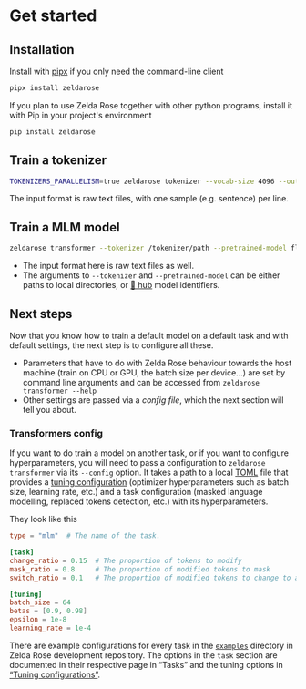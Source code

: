 Get started
===========

## Installation

Install with [pipx](https://pypa.github.io/pipx/) if you only need the command-line client

```bash
pipx install zeldarose
```

If you plan to use Zelda Rose together with other python programs, install it with Pip in your
project's environment

```bash
pip install zeldarose
```

## Train a tokenizer

```bash
TOKENIZERS_PARALLELISM=true zeldarose tokenizer --vocab-size 4096 --out-path /tokenizer/out/path  --model-name "my-muppet" /path/to/a/raw/text/file
```

The input format is raw text files, with one sample (e.g. sentence) per line.

## Train a MLM model 

```bash
zeldarose transformer --tokenizer /tokenizer/path --pretrained-model flaubert/flaubert_small_cased --out-dir local/muppet --val-text tests/fixtures/raw.txt tests/fixtures/raw.txt
```

- The input format here is raw text files as well. 
- The arguments to `--tokenizer` and `--pretrained-model` can be either paths to local directories, or [🤗 hub](https://huggingface.co/models) model identifiers.

## Next steps

Now that you know how to train a default model on a default task and with default settings, the next step is to configure all these.

- Parameters that have to do with Zelda Rose behaviour towards the host machine (train on CPU or
  GPU, the batch size per device…) are set by command line arguments and can be accessed from
  `zeldarose transformer --help`
- Other settings are passed via a *config file*, which the next section will tell you about.

### Transformers config

If you want to do train a model on another task, or if you want to configure hyperparameters, you will need to pass a configuration to `zeldarose transformer` via its `--config` option. It takes a path to a local [TOML](https://toml.io) file that provides a [tuning configuration](content:references:tuning-parameters) (optimizer hyperparameters such as batch size, learning rate, etc.) and a task configuration (masked language modelling, replaced tokens detection, etc.) with its hyperparameters.

They look like this 

```toml
type = "mlm"  # The name of the task.

[task]
change_ratio = 0.15  # The proportion of tokens to modify
mask_ratio = 0.8     # The proportion of modified tokens to mask
switch_ratio = 0.1   # The proportion of modified tokens to change to a random token

[tuning]
batch_size = 64
betas = [0.9, 0.98]
epsilon = 1e-8
learning_rate = 1e-4
```

There are example configurations for every task in the
[`examples`](https://github.com/LoicGrobol/zeldarose/tree/main/examples) directory in Zelda Rose
development repository. The options in the `task` section are documented in their respective page in “Tasks” and the tuning options in [“Tuning configurations”](content:references:tuning-parameters).

